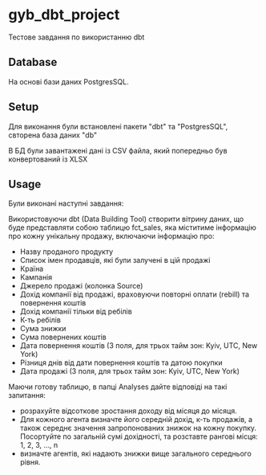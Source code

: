 # gyb_dbt_project
Тестове завдання по використанню dbt 

## Database
На основі бази даних PostgresSQL.

## Setup
Для виконання були встановлені пакети "dbt" та "PostgresSQL", свторена база даних "db"

В БД були завантажені дані із CSV файла, який попередньо був конвертований із XLSX

## Usage
Були виконані наступні завдання:

Використовуючи dbt (Data Building Tool) створити вітрину даних, що буде представляти собою таблицю fct_sales, яка міститиме інформацію про кожну унікальну продажу, включаючи інформацію про: 
-	Назву проданого продукту
-	Список імен продавців, які були залучені в цій продажі
-	Країна
-	Кампанія
-	Джерело продажі (колонка Source)
-	Дохід компанії від продажі, враховуючи повторні оплати (rebill) та повернення коштів
-	Дохід компанії тільки від ребілів
-	К-ть ребілів
-	Сума знижки
-	Сума повернених коштів
-	Дата повернення коштів (3 поля, для трьох тайм зон: Kyiv, UTC, New York)
-	Різниця днів від дати повернення коштів та датою покупки
-	Дата продажі (3 поля, для трьох тайм зон: Kyiv, UTC, New York)

Маючи готову таблицю, в папці Analyses дайте відповіді на такі запитання:
-	розрахуйте відсоткове зростання доходу від місяця до місяця.
-	Для кожного агента визначте його середній дохід, к-ть продажів, а також середнє значення запропонованих знижок на кожну покупку. Посортуйте по загальній сумі дохідності, та розставте рангові місця: 1, 2, 3, …, n 
-	визначте агентів, які надають знижки вище загального середнього рівня.

